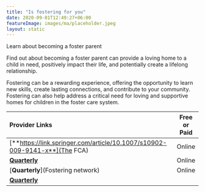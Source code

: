```yaml
---
title: "Is fostering for you"
date: 2020-09-01T12:49:27+06:00
featureImage: images/ma/placeholder.jpeg
layout: static
---
```


Learn about becoming a foster parent

Find out about becoming a foster parent can provide a loving home to a child in need, positively impact their life, and potentially create a lifelong relationship.

Fostering can be a rewarding experience, offering the opportunity to learn new skills, create lasting connections, and contribute to your community. Fostering can also help address a critical need for loving and supportive homes for children in the foster care system.

| Provider Links      | Free or Paid  |  
| :-----------          | :--------------:      |  
| [**https://link.springer.com/article/10.1007/s10902-009-9141-x**](The FCA) | Online | 
| [**Quarterly**](NFA) | Online | 
| [**Quarterly**](Fostering network) | Online | 
| [**Quarterly**]() |  | 
  

<br/><br/>






